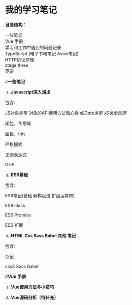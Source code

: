 # 我的学习笔记

<strong>目录结构：</strong>

一些笔记<br>
Vue 手册<br>
学习和工作中遇到的问题记录<br>
TypeScript (电子书和笔记 Axios笔记)<br>
HTTP协议原理<br>
stage three<br>
英语<br>

#<strong>一些笔记</strong>

<strong>⒈.Javascript深入浅出</strong>

包含:

JS对象类型   对象的API使用方法和心得 如<i>Date类型</i>  <i>JS类型检测</i>

闭包，作用域

函数、this

严格模式

正则表达式

OOP


<strong>⒉.ES6基础</strong>

包含:

ES6笔记(基础 解构赋值 扩展运算符)

ES6 class

ES6 Promise

ES6 扩展


<strong>⒊.HTML Css Sass Babel 其他 笔记</strong>

包含:

杂记

css3   Sass   Babel


#<strong>Vue 手册</strong>

<strong>⒈.Vue使用方法与小技巧</strong>

<strong>⒉.Vue源码分析（待补充）</strong>


